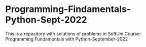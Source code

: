 # Programming-Findamentals-Python-Sept-2022
This is a repository with solutions of problems in SoftUni Course: Programming Fundamentals with Python-September-2022
